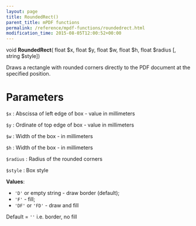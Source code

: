 ```yaml
---
layout: page
title: RoundedRect()
parent_title: mPDF functions
permalink: /reference/mpdf-functions/roundedrect.html
modification_time: 2015-08-05T12:00:52+00:00
---
```


void **RoundedRect**(
float $x, float $y, 
float $w, float $h, 
float $radius
[, string $style])

Draws a rectangle with rounded corners directly to the PDF document at the specified position.

# Parameters

`$x`
: Abscissa of left edge of box - value in millimeters

`$y`
: Ordinate of top edge of box - value in millimeters

`$w`
: Width of the box - in millimeters

`$h`
: Width of the box - in millimeters

`$radius`
: Radius of the rounded corners

`$style`
: Box style

  **Values**: 
  * `'D'` or empty string - draw border (default); 
  * `'F'` - fill; 
  * `'DF'` or `'FD'` - draw and fill

  Default = `''` i.e. border, no fill
